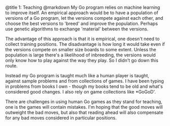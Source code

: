 @title		1: Teaching
@markdown
My Go program relies on machine learning to improve itself. An empirical approach
would be to have a population of versions of a Go program, let the versions compete against
each other, and choose the best versions to 'breed' and improve the population. Perhaps
use genetic algorithms to exchange 'material' between the versions.

The advantage of this approach is that it is empirical, one doesn't need to collect
training positions. The disadvantage is how long it would take even if the versions
compete on smaller size boards to some extent. Unless the population is large there's
a likelihood of inbreeding, the versions would only know how to play against the
way they play. So I didn't go down this route.

Instead my Go program is taught much like a human player is taught, against sample
problems and from collections of games. I have been typing in problems from books
I own - though my books tend to be old and what's considered good changes. I also
rely on game collections like *GoGoD'.

There are challenges in using human Go games as they stand for teaching, one is the games will
contain mistakes. I'm hoping that the good moves will outweight the bad moves, but
also that reading ahead will also compensate for any bad moves considered in
particular positions.
